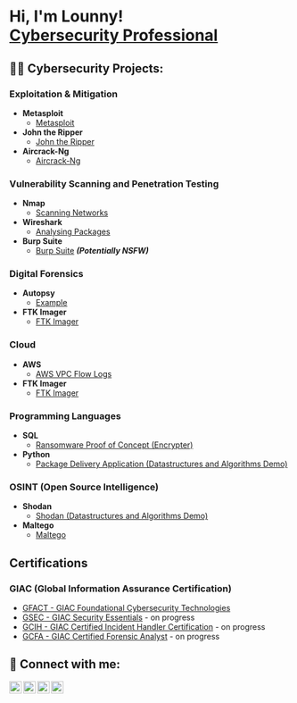 <h1>Hi, I'm Lounny! <br/><a href="https://www.linkedin.com/in/lounnyheredia/">Cybersecurity Professional</a>

  <h2>👨‍💻 Cybersecurity Projects:</h2>
  
  <h3>Exploitation & Mitigation</h3>

- <b>Metasploit</b>
  - [Metasploit](https://metasploit.com)
- <b>John the Ripper</b>
  - [John the Ripper](https://www.openwall.com/john/)
- <b>Aircrack-Ng</b>
  - [Aircrack-Ng](https://www.aircrack-ng.org/)

 
 <h3>Vulnerability Scanning and Penetration Testing</h3>

- <b>Nmap </b>
  - [Scanning Networks](https://nmap.org/)
- <b>Wireshark </b>
  - [Analysing Packages](https://wireshark.com)
- <b>Burp Suite</b>
  - [Burp Suite](https://github.com/joshmadakor1/4chan-Image-Analysis-Middleware-C964) <b><i>(Potentially NSFW)</b></i>

<h3>Digital Forensics</h3>

- <b>Autopsy</b>
  - [Example](https://autopsy.com/)
- <b>FTK Imager</b>
  - [FTK Imager](https://www.exterro.com/digital-forensics-software/ftk-imager)
 
<h3>Cloud</h3>

- <b>AWS</b>
  - [AWS VPC Flow Logs](https://github.com/StarLord-Quill/AWS-VPC-Flow-Logs.git/)
- <b>FTK Imager</b>
  - [FTK Imager](https://www.exterro.com/digital-forensics-software/ftk-imager)

<h3>Programming Languages</h3>

- <b>SQL</b>
  - [Ransomware Proof of Concept (Encrypter)](https://github.com/)
- <b>Python</b>
  - [Package Delivery Application (Datastructures and Algorithms Demo)](https://github.com/)
 
<h3>OSINT (Open Source Intelligence)</h3>

- <b>Shodan</b>
  - [Shodan (Datastructures and Algorithms Demo)](https://github.com/)
- <b>Maltego</b>
  - [Maltego ](https://www.maltego.com/categories/osint/) 

<h2>Certifications</h2>
 <h3>GIAC (Global Information Assurance Certification)</h3>

- [GFACT - GIAC Foundational Cybersecurity Technologies](https://www.giac.org/certifications/foundational-cybersecurity-technologies-gfact/)
- [GSEC - GIAC Security Essentials](https://www.giac.org/certifications/security-essentials-gsec/) - on progress
- [GCIH - GIAC Certified Incident Handler Certification](https://www.giac.org/certifications/certified-incident-handler-gcih/) - on progress
- [GCFA - GIAC Certified Forensic Analyst](https://www.giac.org/certifications/certified-forensic-analyst-gcfa/) - on progress

<h2> 🤳 Connect with me:</h2>

[<img align="left" alt="JoshMadakor | YouTube" width="22px" src="https://cdn.jsdelivr.net/npm/simple-icons@v3/icons/youtube.svg" />][youtube]
[<img align="left" alt="JoshMadakor | Twitter" width="22px" src="https://cdn.jsdelivr.net/npm/simple-icons@v3/icons/twitter.svg" />][twitter]
[<img align="left" alt="JoshMadakor | LinkedIn" width="22px" src="https://cdn.jsdelivr.net/npm/simple-icons@v3/icons/linkedin.svg" />][linkedin]
[<img align="left" alt="JoshMadakor | Instagram" width="22px" src="https://cdn.jsdelivr.net/npm/simple-icons@v3/icons/instagram.svg" />][instagram]

[twitter]: https://twitter.com/
[youtube]: https://www.youtube.com/c/
[instagram]: https://www.instagram.com/lounnyheredia/
[linkedin]: https://linkedin.com/in/lounnyheredia

<!--
**joshmadakor1/joshmadakor1** is a ✨ _special_ ✨ repository because its `README.md` (this file) appears on your GitHub profile.

Here are some ideas to get you started:

- 🔭 I’m currently working on ...
- 🌱 I’m currently learning ...
- 👯 I’m looking to collaborate on ...
- 🤔 I’m looking for help with ...
- 💬 Ask me about ...
- 📫 How to reach me: ...
- 😄 Pronouns: ...
- ⚡ Fun fact: ...
-->
